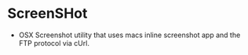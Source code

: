# ScreenSHot
- OSX Screenshot utility that uses macs inline screenshot app and the FTP protocol via cUrl.
